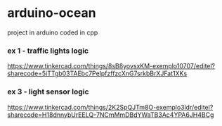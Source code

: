 # arduino-ocean
project in arduino coded in cpp

### ex 1 - traffic lights logic
https://www.tinkercad.com/things/8sB8yovsxKM-exemplo10707/editel?sharecode=5iTTgb03TAEbc7PelpfzffzcXnG7srkbBrXJFat1XKs

### ex 3 - light sensor logic
https://www.tinkercad.com/things/2K2SpQJTm8O-exemplo3ldr/editel?sharecode=H18dnnybUrEELQ-7NCmMmDBdYWaTB3Ac4YPA6JH4BCg
